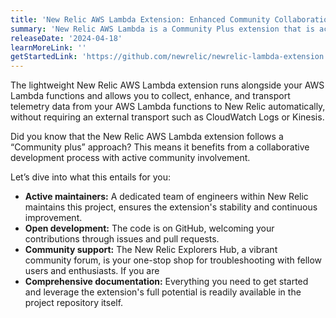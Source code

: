 ```yaml
---
title: 'New Relic AWS Lambda Extension: Enhanced Community Collaboration and Support'
summary: 'New Relic AWS Lambda is a Community Plus extension that is actively maintained and improved by New Relic engineers '
releaseDate: '2024-04-18'
learnMoreLink: ''
getStartedLink: 'https://github.com/newrelic/newrelic-lambda-extension'
---
```


The lightweight New Relic AWS Lambda extension runs alongside your AWS Lambda functions and allows you to collect, enhance, and transport telemetry data from your AWS Lambda functions to New Relic automatically, without requiring an external transport such as CloudWatch Logs or Kinesis. 

Did you know that the New Relic AWS Lambda extension follows a “Community plus” approach? This means it benefits from a collaborative development process with active community involvement. 

Let’s dive into what this entails for you:

* **Active maintainers:** A dedicated team of engineers within New Relic maintains this project, ensures the extension's stability and continuous improvement.
* **Open development:** The code is on GitHub, welcoming your contributions through issues and pull requests. 
* **Community support:** The New Relic Explorers Hub, a vibrant community forum, is your one-stop shop for troubleshooting with fellow users and enthusiasts. If you are 
* **Comprehensive documentation:** Everything you need to get started and leverage the extension's full potential is readily available in the project repository itself.



 





